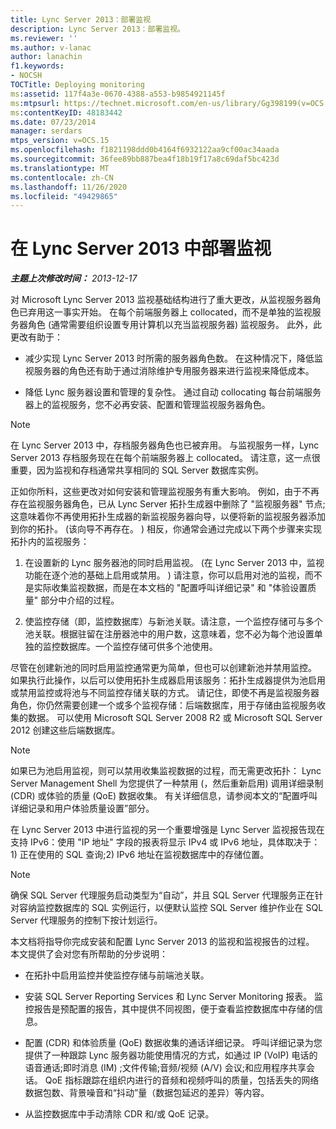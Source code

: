 ```yaml
---
title: Lync Server 2013：部署监视
description: Lync Server 2013：部署监视。
ms.reviewer: ''
ms.author: v-lanac
author: lanachin
f1.keywords:
- NOCSH
TOCTitle: Deploying monitoring
ms:assetid: 117f4a3e-0670-4388-a553-b9854921145f
ms:mtpsurl: https://technet.microsoft.com/en-us/library/Gg398199(v=OCS.15)
ms:contentKeyID: 48183442
ms.date: 07/23/2014
manager: serdars
mtps_version: v=OCS.15
ms.openlocfilehash: f1821198ddd0b4164f6932122aa9cf00ac34aada
ms.sourcegitcommit: 36fee89bb887bea4f18b19f17a8c69daf5bc423d
ms.translationtype: MT
ms.contentlocale: zh-CN
ms.lasthandoff: 11/26/2020
ms.locfileid: "49429865"
---
```

# <a name="deploying-monitoring-in-lync-server-2013"></a>在 Lync Server 2013 中部署监视

<div data-xmlns="http://www.w3.org/1999/xhtml">

<div class="topic" data-xmlns="http://www.w3.org/1999/xhtml" data-msxsl="urn:schemas-microsoft-com:xslt" data-cs="https://msdn.microsoft.com/">

<div data-asp="https://msdn2.microsoft.com/asp">



</div>

<div id="mainSection">

<div id="mainBody">

<span> </span>

_**主题上次修改时间：** 2013-12-17_

对 Microsoft Lync Server 2013 监视基础结构进行了重大更改，从监视服务器角色已弃用这一事实开始。 在每个前端服务器上 collocated，而不是单独的监视服务器角色 (通常需要组织设置专用计算机以充当监视服务器) 监视服务。 此外，此更改有助于：

  - 减少实现 Lync Server 2013 时所需的服务器角色数。 在这种情况下，降低监视服务器的角色还有助于通过消除维护专用服务器来进行监视来降低成本。

  - 降低 Lync 服务器设置和管理的复杂性。 通过自动 collocating 每台前端服务器上的监视服务，您不必再安装、配置和管理监视服务器角色。

<div>


> [!NOTE]  
> 在 Lync Server 2013 中，存档服务器角色也已被弃用。 与监视服务一样，Lync Server 2013 存档服务现在在每个前端服务器上 collocated。 请注意，这一点很重要，因为监视和存档通常共享相同的 SQL Server 数据库实例。



</div>

正如你所料，这些更改对如何安装和管理监视服务有重大影响。 例如，由于不再存在监视服务器角色，已从 Lync Server 拓扑生成器中删除了 "监视服务器" 节点;这意味着你不再使用拓扑生成器的新监视服务器向导，以便将新的监视服务器添加到你的拓扑。  (该向导不再存在。 ) 相反，你通常会通过完成以下两个步骤来实现拓扑内的监视服务：

1.  在设置新的 Lync 服务器池的同时启用监视。  (在 Lync Server 2013 中，监视功能在逐个池的基础上启用或禁用。 ) 请注意，你可以启用对池的监视，而不是实际收集监视数据，而是在本文档的 "配置呼叫详细记录" 和 "体验设置质量" 部分中介绍的过程。

2.  使监控存储（即，监控数据库）与新池关联。请注意，一个监控存储可与多个池关联。根据驻留在注册器池中的用户数，这意味着，您不必为每个池设置单独的监控数据库。一个监控存储可供多个池使用。

尽管在创建新池的同时启用监控通常更为简单，但也可以创建新池并禁用监控。 如果执行此操作，以后可以使用拓扑生成器启用该服务：拓扑生成器提供为池启用或禁用监控或将池与不同监控存储关联的方式。 请记住，即使不再是监视服务器角色，你仍然需要创建一个或多个监视存储：后端数据库，用于存储由监视服务收集的数据。 可以使用 Microsoft SQL Server 2008 R2 或 Microsoft SQL Server 2012 创建这些后端数据库。

<div>


> [!NOTE]  
> 如果已为池启用监视，则可以禁用收集监视数据的过程，而无需更改拓扑： Lync Server Management Shell 为您提供了一种禁用 (，然后重新启用) 调用详细录制 (CDR) 或体验的质量 (QoE) 数据收集。 有关详细信息，请参阅本文的“配置呼叫详细记录和用户体验质量设置”部分。



</div>

在 Lync Server 2013 中进行监视的另一个重要增强是 Lync Server 监视报告现在支持 IPv6：使用 "IP 地址" 字段的报表将显示 IPv4 或 IPv6 地址，具体取决于： 1) 正在使用的 SQL 查询;2) IPv6 地址在监视数据库中的存储位置。

<div>


> [!NOTE]  
> 确保 SQL Server 代理服务启动类型为“自动”，并且 SQL Server 代理服务正在针对容纳监控数据库的 SQL 实例运行，以便默认监控 SQL Server 维护作业在 SQL Server 代理服务的控制下按计划运行。



</div>

本文档将指导你完成安装和配置 Lync Server 2013 的监视和监视报告的过程。 本文提供了会对您有所帮助的分步说明：

  - 在拓扑中启用监控并使监控存储与前端池关联。

  - 安装 SQL Server Reporting Services 和 Lync Server Monitoring 报表。 监控报告是预配置的报告，其中提供不同视图，便于查看监控数据库中存储的信息。

  - 配置 (CDR) 和体验质量 (QoE) 数据收集的通话详细记录。 呼叫详细记录为您提供了一种跟踪 Lync 服务器功能使用情况的方式，如通过 IP (VoIP) 电话的语音通话;即时消息 (IM) ;文件传输;音频/视频 (A/V) 会议;和应用程序共享会话。 QoE 指标跟踪在组织内进行的音频和视频呼叫的质量，包括丢失的网络数据包数、背景噪音和“抖动”量（数据包延迟的差异）等内容。

  - 从监控数据库中手动清除 CDR 和/或 QoE 记录。

</div>

<span> </span>

</div>

</div>

</div>

